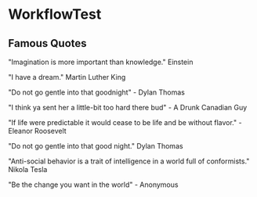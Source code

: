 # WorkflowTest

## Famous Quotes

"Imagination is more important than knowledge." Einstein

"I have a dream." Martin Luther King

"Do not go gentle into that goodnight" - Dylan Thomas

"I think ya sent her a little-bit too hard there bud" - A Drunk Canadian Guy

"If life were predictable it would cease to be life and be without flavor." -Eleanor Roosevelt

"Do not go gentle into that good night." Dylan Thomas

"Anti-social behavior is a trait of intelligence in a world full of conformists." Nikola Tesla

"Be the change you want in the world" - Anonymous
